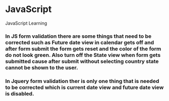 # JavaScript
JavaScript Learning



### In JS form validation there are some things that need to be corrected such as Future date view in calendar gets off and after form submit the form gets reset and the color of the form do not look green. Also turn off the State view when form gets submitted cause after submit without selecting country state cannot be shown to the user.


### In Jquery form validation ther is only one thing that is needed to be corrected which is current date view and future date view is disabled.
